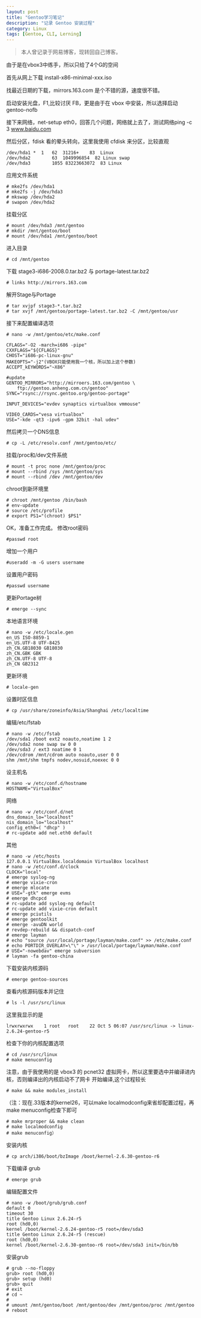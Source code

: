```yaml
---
layout: post
title: "Gentoo学习笔记"
description: "记录 Gentoo 安装过程"
category: Linux
tags: [Gentoo, CLI, Lerning]
---
```


> 本人曾记录于网易博客，现转回自己博客。

由于是在vbox3中练手，所以只给了4个G的空间

首先从网上下载 install-x86-minimal-xxx.iso

找最近日期的下载，mirrors.163.com 是个不错的源，速度很不错。

启动安装光盘，F1,比较讨厌 FB，更是由于在 vbox 中安装，所以选择启动 gentoo-nofb

<!-- more -->

接下来网络，net-setup eth0，回答几个问题，网络就上去了，测试网络ping -c 3 www.baidu.com

然后分区，fdisk 看的晕头转向，这里我使用 cfdisk 来分区，比较直观

    /dev/hda1 *  1   62  31216+    83  Linux
    /dev/hda2        63  1049996854  82 Linux swap
    /dev/hda3        1055 83223663072  83 Linux

应用文件系统

    # mke2fs /dev/hda1
    # mke2fs -j /dev/hda3
    # mkswap /dev/hda2
    # swapon /dev/hda2

挂载分区

    # mount /dev/hda3 /mnt/gentoo
    # mkdir /mnt/gentoo/boot
    # mount /dev/hda1 /mnt/gentoo/boot

进入目录

    # cd /mnt/gentoo

下载 stage3-i686-2008.0.tar.bz2 与 portage-latest.tar.bz2

    # links http://mirrors.163.com

解开Stage与Portage

    # tar xvjpf stage3-*.tar.bz2
    # tar xvjf /mnt/gentoo/portage-latest.tar.bz2 -C /mnt/gentoo/usr

接下来配置编译选项

    # nano -w /mnt/gentoo/etc/make.conf

    CFLAGS="-O2 -march=i686 -pipe"
    CXXFLAGS="${CFLAGS}"
    CHOST="i686-pc-linux-gnu"
    MAKEOPTS="-j2"(VBOX只能使用我一个核，所以加上这个参数)
    ACCEPT_kEYWORDS="~X86"

    #update
    GENTOO_MIRRORS="http://mirroers.163.com/gentoo \
        ftp://gentoo.anheng.com.cn/gentoo"
    SYNC="rsync://rsync.gentoo.org/gentoo-portage"

    INPUT_DEVICES="evdev synaptics virtualbox vmmouse"

    VIDEO_CARDS="vesa virtualbox"
    USE="-kde -qt3 -ipv6 -gpm 32bit -hal udev"

然后拷贝一个DNS信息

    # cp -L /etc/resolv.conf /mnt/gentoo/etc/

挂载/proc和/dev文件系统

    # mount -t proc none /mnt/gentoo/proc
    # mount --rbind /sys /mnt/gentoo/sys
    # mount --rbind /dev /mnt/gentoo/dev

chroot到新环境里

    # chroot /mnt/gentoo /bin/bash
    # env-update
    # source /etc/profile
    # export PS1="(chroot) $PS1"

OK，准备工作完成。
修改root密码

    #passwd root

增加一个用户

    #useradd -m -G users username

设置用户密码

    #passwd username

更新Portage树

    # emerge --sync

本地语言环境

    # nano -w /etc/locale.gen
    en_US ISO-8859-1
    en_US.UTF-8 UTF-8425
    zh_CN.GB18030 GB18030
    zh_CN.GBK GBK
    zh_CN.UTF-8 UTF-8
    zh_CN GB2312

更新环境

    # locale-gen

设置时区信息

    # cp /usr/share/zoneinfo/Asia/Shanghai /etc/localtime

编辑/etc/fstab

    # nano -w /etc/fstab
    /dev/sda1 /boot ext2 noauto,noatime 1 2
    /dev/sda2 none swap sw 0 0
    /dev/sda3 / ext3 noatime 0 1
    /dev/cdrom /mnt/cdrom auto noauto,user 0 0
    shm /mnt/shm tmpfs nodev,nosuid,noexec 0 0

设主机名

    # nano -w /etc/conf.d/hostname
    HOSTNAME="VirtualBox"

网络

    # nano -w /etc/conf.d/net
    dns_domain_lo="localhost"
    nis_domain_lo="localhost"
    config_eth0=( "dhcp" )
    # rc-update add net.eth0 default

其他

    # nano -w /etc/hosts
    127.0.0.1 VirtualBox.localdomain VirtualBox localhost
    # nano -w /etc/conf.d/clock
    CLOCK="local"
    # emerge syslog-ng
    # emerge vixie-cron
    # emerge mlocate
    # USE="-gtk" emerge evms
    # emerge dhcpcd
    # rc-update add syslog-ng default
    # rc-update add vixie-cron default
    # emerge pciutils
    # emerge gentoolkit
    # emerge -avuDN world
    # revdep-rebuild && dispatch-conf
    # emerge layman
    # echo "source /usr/local/portage/layman/make.conf" >> /etc/make.conf
    # echo PORTDIR_OVERLAY=\"\" > /usr/local/portage/layman/make.conf
    # USE="-nowebdav" emerge subversion
    # layman -fa gentoo-china

下载安装内核源码

    # emerge gentoo-sources

查看内核源码版本并记住

    # ls -l /usr/src/linux

这里我显示的是

    lrwxrwxrwx    1 root   root    22 Oct 5 06:07 /usr/src/linux -> linux-2.6.24-gentoo-r5

检查下你的内核配置选项

    # cd /usr/src/linux
    # make menuconfig

注意，由于我使用的是 vbox3 的 pcnet32 虚拟网卡，所以这里要选中并编译进内核，否则编译出的内核启动不了网卡
开始编译,这个过程较长

    # make && make modules_install

（注：现在.33版本的kernel26，可以make localmodconfig来省却配置过程，再make menuconfig检查下即可

    # make mrproper && make clean
    # make localmodconfig
    # make menuconfig）

安装内核

    # cp arch/i386/boot/bzImage /boot/kernel-2.6.30-gentoo-r6

下载编译 grub

    # emerge grub

编辑配置文件

    # nano -w /boot/grub/grub.conf
    default 0
    timeout 30
    title Gentoo Linux 2.6.24-r5
    root (hd0,0)
    kernel /boot/kernel-2.6.24-gentoo-r5 root=/dev/sda3
    title Gentoo Linux 2.6.24-r5 (rescue)
    root (hd0,0)
    kernel /boot/kernel-2.6.30-gentoo-r6 root=/dev/sda3 init=/bin/bb

安装grub

    # grub --no-floppy
    grub> root (hd0,0)
    grub> setup (hd0)
    grub> quit
    # exit
    # cd ~
    #
    # umount /mnt/gentoo/boot /mnt/gentoo/dev /mnt/gentoo/proc /mnt/gentoo
    # reboot
